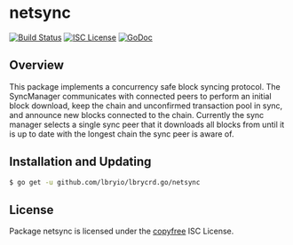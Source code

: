 netsync
=======

[![Build Status](http://img.shields.io/travis/btcsuite/btcd.svg)](https://travis-ci.org/btcsuite/btcd)
[![ISC License](http://img.shields.io/badge/license-ISC-blue.svg)](http://copyfree.org)
[![GoDoc](https://img.shields.io/badge/godoc-reference-blue.svg)](http://godoc.org/github.com/lbryio/lbrycrd.go/netsync)

## Overview

This package implements a concurrency safe block syncing protocol. The
SyncManager communicates with connected peers to perform an initial block
download, keep the chain and unconfirmed transaction pool in sync, and announce
new blocks connected to the chain. Currently the sync manager selects a single
sync peer that it downloads all blocks from until it is up to date with the
longest chain the sync peer is aware of.

## Installation and Updating

```bash
$ go get -u github.com/lbryio/lbrycrd.go/netsync
```

## License

Package netsync is licensed under the [copyfree](http://copyfree.org) ISC License.
